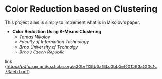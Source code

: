 Color Reduction based on Clustering
===================================

This project aims is simply to implement what is in Mikolov's paper.

* **Color Reduction Using K-Means Clustering**
   * *Tomas Mikolov*
   * *Faculty of Information Technology*
   * *Brno University of Technolgy*
   * *Brno / Czech Republic*

link : (https://pdfs.semanticscholar.org/a30b/f138b3af8bc3bb5ef601586a333c1c73aeb0.pdf)
